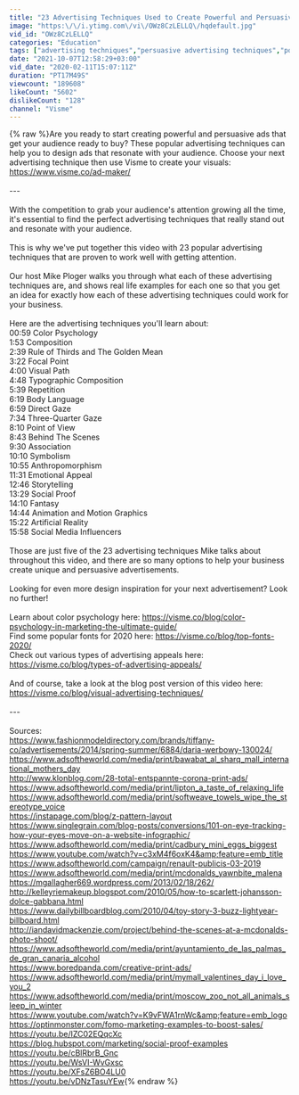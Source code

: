 ```yaml
---
title: "23 Advertising Techniques Used to Create Powerful and Persuasive Ads"
image: "https:\/\/i.ytimg.com\/vi\/OWz8CzLELLQ\/hqdefault.jpg"
vid_id: "OWz8CzLELLQ"
categories: "Education"
tags: ["advertising techniques","persuasive advertising techniques","popular advertising techniques"]
date: "2021-10-07T12:58:29+03:00"
vid_date: "2020-02-11T15:07:11Z"
duration: "PT17M49S"
viewcount: "189608"
likeCount: "5602"
dislikeCount: "128"
channel: "Visme"
---
```

{% raw %}Are you ready to start creating powerful and persuasive ads that get your audience ready to buy? These popular advertising techniques can help you to design ads that resonate with your audience. Choose your next advertising technique then use Visme to create your visuals: <a rel="nofollow" target="blank" href="https://www.visme.co/ad-maker/">https://www.visme.co/ad-maker/</a><br /><br />---<br /><br />With the competition to grab your audience's attention growing all the time, it's essential to find the perfect advertising techniques that really stand out and resonate with your audience.<br /><br />This is why we've put together this video with 23 popular advertising techniques that are proven to work well with getting attention.<br /><br />Our host Mike Ploger walks you through what each of these advertising techniques are, and shows real life examples for each one so that you get an idea for exactly how each of these advertising techniques could work for your business.<br /><br />Here are the advertising techniques you'll learn about:<br />00:59 Color Psychology<br />1:53 Composition<br />2:39 Rule of Thirds and The Golden Mean<br />3:22 Focal Point<br />4:00 Visual Path<br />4:48 Typographic Composition<br />5:39 Repetition<br />6:19 Body Language<br />6:59 Direct Gaze<br />7:34 Three-Quarter Gaze<br />8:10 Point of View<br />8:43 Behind The Scenes<br />9:30 Association<br />10:10 Symbolism<br />10:55 Anthropomorphism<br />11:31 Emotional Appeal<br />12:46 Storytelling<br />13:29 Social Proof<br />14:10 Fantasy<br />14:44 Animation and Motion Graphics<br />15:22 Artificial Reality<br />15:58 Social Media Influencers<br /><br />Those are just five of the 23 advertising techniques Mike talks about throughout this video, and there are so many options to help your business create unique and persuasive advertisements.<br /><br />Looking for even more design inspiration for your next advertisement? Look no further!<br /><br />Learn about color psychology here: <a rel="nofollow" target="blank" href="https://visme.co/blog/color-psychology-in-marketing-the-ultimate-guide/">https://visme.co/blog/color-psychology-in-marketing-the-ultimate-guide/</a><br />Find some popular fonts for 2020 here: <a rel="nofollow" target="blank" href="https://visme.co/blog/top-fonts-2020/">https://visme.co/blog/top-fonts-2020/</a><br />Check out various types of advertising appeals here: <a rel="nofollow" target="blank" href="https://visme.co/blog/types-of-advertising-appeals/">https://visme.co/blog/types-of-advertising-appeals/</a><br /><br />And of course, take a look at the blog post version of this video here: <a rel="nofollow" target="blank" href="https://visme.co/blog/visual-advertising-techniques/">https://visme.co/blog/visual-advertising-techniques/</a><br /><br />---<br /><br />Sources:<br /><a rel="nofollow" target="blank" href="https://www.fashionmodeldirectory.com/brands/tiffany-co/advertisements/2014/spring-summer/6884/daria-werbowy-130024/">https://www.fashionmodeldirectory.com/brands/tiffany-co/advertisements/2014/spring-summer/6884/daria-werbowy-130024/</a><br /><a rel="nofollow" target="blank" href="https://www.adsoftheworld.com/media/print/bawabat_al_sharq_mall_international_mothers_day">https://www.adsoftheworld.com/media/print/bawabat_al_sharq_mall_international_mothers_day</a><br /><a rel="nofollow" target="blank" href="http://www.klonblog.com/28-total-entspannte-corona-print-ads/">http://www.klonblog.com/28-total-entspannte-corona-print-ads/</a><br /><a rel="nofollow" target="blank" href="https://www.adsoftheworld.com/media/print/lipton_a_taste_of_relaxing_life">https://www.adsoftheworld.com/media/print/lipton_a_taste_of_relaxing_life</a><br /><a rel="nofollow" target="blank" href="https://www.adsoftheworld.com/media/print/softweave_towels_wipe_the_stereotype_voice">https://www.adsoftheworld.com/media/print/softweave_towels_wipe_the_stereotype_voice</a><br /><a rel="nofollow" target="blank" href="https://instapage.com/blog/z-pattern-layout">https://instapage.com/blog/z-pattern-layout</a><br /><a rel="nofollow" target="blank" href="https://www.singlegrain.com/blog-posts/conversions/101-on-eye-tracking-how-your-eyes-move-on-a-website-infographic/">https://www.singlegrain.com/blog-posts/conversions/101-on-eye-tracking-how-your-eyes-move-on-a-website-infographic/</a><br /><a rel="nofollow" target="blank" href="https://www.adsoftheworld.com/media/print/cadbury_mini_eggs_biggest">https://www.adsoftheworld.com/media/print/cadbury_mini_eggs_biggest</a><br /><a rel="nofollow" target="blank" href="https://www.youtube.com/watch?v=c3xM4f6oxK4&amp;feature=emb_title">https://www.youtube.com/watch?v=c3xM4f6oxK4&amp;feature=emb_title</a><br /><a rel="nofollow" target="blank" href="https://www.adsoftheworld.com/campaign/renault-publicis-03-2019">https://www.adsoftheworld.com/campaign/renault-publicis-03-2019</a><br /><a rel="nofollow" target="blank" href="https://www.adsoftheworld.com/media/print/mcdonalds_yawnbite_malena">https://www.adsoftheworld.com/media/print/mcdonalds_yawnbite_malena</a><br /><a rel="nofollow" target="blank" href="https://mgallagher669.wordpress.com/2013/02/18/262/">https://mgallagher669.wordpress.com/2013/02/18/262/</a><br /><a rel="nofollow" target="blank" href="http://kelleyriemakeup.blogspot.com/2010/05/how-to-scarlett-johansson-dolce-gabbana.html">http://kelleyriemakeup.blogspot.com/2010/05/how-to-scarlett-johansson-dolce-gabbana.html</a><br /><a rel="nofollow" target="blank" href="https://www.dailybillboardblog.com/2010/04/toy-story-3-buzz-lightyear-billboard.html">https://www.dailybillboardblog.com/2010/04/toy-story-3-buzz-lightyear-billboard.html</a><br /><a rel="nofollow" target="blank" href="http://iandavidmackenzie.com/project/behind-the-scenes-at-a-mcdonalds-photo-shoot/">http://iandavidmackenzie.com/project/behind-the-scenes-at-a-mcdonalds-photo-shoot/</a><br /><a rel="nofollow" target="blank" href="https://www.adsoftheworld.com/media/print/ayuntamiento_de_las_palmas_de_gran_canaria_alcohol">https://www.adsoftheworld.com/media/print/ayuntamiento_de_las_palmas_de_gran_canaria_alcohol</a><br /><a rel="nofollow" target="blank" href="https://www.boredpanda.com/creative-print-ads/">https://www.boredpanda.com/creative-print-ads/</a><br /><a rel="nofollow" target="blank" href="https://www.adsoftheworld.com/media/print/mymall_valentines_day_i_love_you_2">https://www.adsoftheworld.com/media/print/mymall_valentines_day_i_love_you_2</a><br /><a rel="nofollow" target="blank" href="https://www.adsoftheworld.com/media/print/moscow_zoo_not_all_animals_sleep_in_winter">https://www.adsoftheworld.com/media/print/moscow_zoo_not_all_animals_sleep_in_winter</a><br /><a rel="nofollow" target="blank" href="https://www.youtube.com/watch?v=K9vFWA1rnWc&amp;feature=emb_logo">https://www.youtube.com/watch?v=K9vFWA1rnWc&amp;feature=emb_logo</a><br /><a rel="nofollow" target="blank" href="https://optinmonster.com/fomo-marketing-examples-to-boost-sales/">https://optinmonster.com/fomo-marketing-examples-to-boost-sales/</a><br /><a rel="nofollow" target="blank" href="https://youtu.be/IZC02EQqcXc">https://youtu.be/IZC02EQqcXc</a><br /><a rel="nofollow" target="blank" href="https://blog.hubspot.com/marketing/social-proof-examples">https://blog.hubspot.com/marketing/social-proof-examples</a><br /><a rel="nofollow" target="blank" href="https://youtu.be/cBlRbrB_Gnc">https://youtu.be/cBlRbrB_Gnc</a><br /><a rel="nofollow" target="blank" href="https://youtu.be/WsVI-WvGxsc">https://youtu.be/WsVI-WvGxsc</a><br /><a rel="nofollow" target="blank" href="https://youtu.be/XFsZ6BO4LU0">https://youtu.be/XFsZ6BO4LU0</a><br /><a rel="nofollow" target="blank" href="https://youtu.be/vDNzTasuYEw">https://youtu.be/vDNzTasuYEw</a>{% endraw %}
